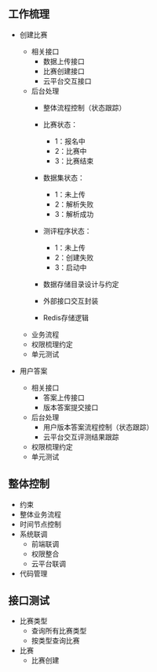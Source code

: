 工作梳理
-
- 创建比赛
  - 相关接口
    - 数据上传接口
    - 比赛创建接口
    - 云平台交互接口
  - 后台处理
    - 整体流程控制（状态跟踪）            
     - 比赛状态：
       - 1：报名中
       - 2：比赛中
       - 3：比赛结束
     - 数据集状态：
        - 1：未上传
        - 2：解析失败
        - 3：解析成功
     - 测评程序状态：
        - 1：未上传
        - 2：创建失败
        - 3：启动中
       
      

    - 数据存储目录设计与约定
    - 外部接口交互封装
    - Redis存储逻辑
  - 业务流程
  - 权限梳理约定
  - 单元测试

- 用户答案
   - 相关接口
     - 答案上传接口
     - 版本答案提交接口
   - 后台处理
     - 用户版本答案流程控制（状态跟踪）
     - 云平台交互评测结果跟踪
   - 权限梳理约定
   - 单元测试
  

整体控制
-
 - 约束
 - 整体业务流程
 - 时间节点控制
 - 系统联调
    - 前端联调
    - 权限整合
    - 云平台联调
 - 代码管理
 
 接口测试
 -
 - 比赛类型
    - 查询所有比赛类型
    - 按类型查询比赛
 - 比赛
    - 比赛创建